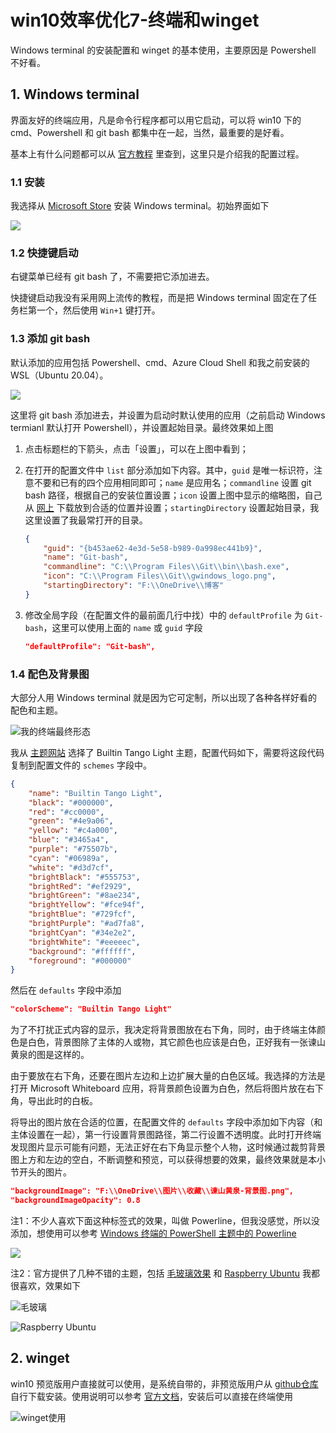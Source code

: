 # win10效率优化7-终端和winget


Windows terminal 的安装配置和 winget 的基本使用，主要原因是 Powershell 不好看。

## 1. Windows terminal

界面友好的终端应用，凡是命令行程序都可以用它启动，可以将 win10 下的 cmd、Powershell 和 git bash 都集中在一起，当然，最重要的是好看。

基本上有什么问题都可以从 [官方教程](https://docs.microsoft.com/zh-cn/windows/terminal/) 里查到，这里只是介绍我的配置过程。

### 1.1 安装

我选择从 [Microsoft Store](https://aka.ms/terminal) 安装 Windows terminal。初始界面如下

![](https://docs.microsoft.com/zh-cn/windows/terminal/images/first-run.png)

### 1.2 快捷键启动

右键菜单已经有 git bash 了，不需要把它添加进去。

快捷键启动我没有采用网上流传的教程，而是把 Windows terminal 固定在了任务栏第一个，然后使用  `Win+1` 键打开。

### 1.3 添加 git bash

默认添加的应用包括 Powershell、cmd、Azure Cloud Shell 和我之前安装的 WSL（Ubuntu 20.04）。

![](https://picped-1301226557.cos.ap-beijing.myqcloud.com/BC_20201007_Snipaste_2020-10-07_18-50-39.png)

这里将 git bash 添加进去，并设置为启动时默认使用的应用（之前启动 Windows termianl 默认打开 Powershell），并设置起始目录。最终效果如上图

1. 点击标题栏的下箭头，点击「设置」，可以在上图中看到；

2. 在打开的配置文件中 `list` 部分添加如下内容。其中，`guid` 是唯一标识符，注意不要和已有的四个应用相同即可；`name` 是应用名；`commandline` 设置 git bash 路径，根据自己的安装位置设置；`icon` 设置上图中显示的缩略图，自己从 [网上](https://gitforwindows.org/img/gwindows_logo.png) 下载放到合适的位置并设置；`startingDirectory` 设置起始目录，我这里设置了我最常打开的目录。 

   ```json
   {
       "guid": "{b453ae62-4e3d-5e58-b989-0a998ec441b9}",
       "name": "Git-bash",
       "commandline": "C:\\Program Files\\Git\\bin\\bash.exe",
       "icon": "C:\\Program Files\\Git\\gwindows_logo.png",
       "startingDirectory": "F:\\OneDrive\\博客"
   }
   ```

3. 修改全局字段（在配置文件的最前面几行中找）中的 `defaultProfile` 为 `Git-bash`，这里可以使用上面的 `name` 或 `guid` 字段

   ```json
   "defaultProfile": "Git-bash",
   ```

### 1.4 配色及背景图

大部分人用 Windows terminal 就是因为它可定制，所以出现了各种各样好看的配色和主题。

![我的终端最终形态](https://picped-1301226557.cos.ap-beijing.myqcloud.com/BC_20201007_Snipaste_2020-10-07_19-07-45.png)

我从 [主题网站](https://windowsterminalthemes.dev/) 选择了 Builtin Tango Light 主题，配置代码如下，需要将这段代码复制到配置文件的 `schemes` 字段中。

```json
{
    "name": "Builtin Tango Light",
    "black": "#000000",
    "red": "#cc0000",
    "green": "#4e9a06",
    "yellow": "#c4a000",
    "blue": "#3465a4",
    "purple": "#75507b",
    "cyan": "#06989a",
    "white": "#d3d7cf",
    "brightBlack": "#555753",
    "brightRed": "#ef2929",
    "brightGreen": "#8ae234",
    "brightYellow": "#fce94f",
    "brightBlue": "#729fcf",
    "brightPurple": "#ad7fa8",
    "brightCyan": "#34e2e2",
    "brightWhite": "#eeeeec",
    "background": "#ffffff",
    "foreground": "#000000"
}
```

然后在 `defaults` 字段中添加

```json
"colorScheme": "Builtin Tango Light"
```

为了不打扰正式内容的显示，我决定将背景图放在右下角，同时，由于终端主体颜色是白色，背景图除了主体的人或物，其它颜色也应该是白色，正好我有一张谏山黄泉的图是这样的。

由于要放在右下角，还要在图片左边和上边扩展大量的白色区域。我选择的方法是打开 Microsoft Whiteboard 应用，将背景颜色设置为白色，然后将图片放在右下角，导出此时的白板。

将导出的图片放在合适的位置，在配置文件的 `defaults` 字段中添加如下内容（和主体设置在一起），第一行设置背景图路径，第二行设置不透明度。此时打开终端发现图片显示可能有问题，无法正好在右下角显示整个人物，这时候通过裁剪背景图上方和左边的空白，不断调整和预览，可以获得想要的效果，最终效果就是本小节开头的图片。

```json
"backgroundImage": "F:\\OneDrive\\图片\\收藏\\谏山黄泉-背景图.png",
"backgroundImageOpacity": 0.8
```

注1：不少人喜欢下面这种标签式的效果，叫做 Powerline，但我没感觉，所以没添加，想使用可以参考 [Windows 终端的 PowerShell 主题中的 Powerline](https://docs.microsoft.com/zh-cn/windows/terminal/custom-terminal-gallery/powerline-in-powershell)

![](https://docs.microsoft.com/zh-cn/windows/terminal/images/powerline-powershell.png)

注2：官方提供了几种不错的主题，包括 [毛玻璃效果](https://docs.microsoft.com/zh-cn/windows/terminal/custom-terminal-gallery/frosted-glass-theme) 和 [Raspberry Ubuntu](https://docs.microsoft.com/zh-cn/windows/terminal/custom-terminal-gallery/raspberry-ubuntu) 我都很喜欢，效果如下

![毛玻璃](https://docs.microsoft.com/zh-cn/windows/terminal/images/frosted-glass-theme.png)

![Raspberry Ubuntu](https://docs.microsoft.com/zh-cn/windows/terminal/images/raspberry-ubuntu.png)

## 2. winget

win10 预览版用户直接就可以使用，是系统自带的，非预览版用户从 [github仓库](https://github.com/microsoft/winget-cli) 自行下载安装。使用说明可以参考 [官方文档](https://docs.microsoft.com/zh-cn/windows/package-manager/winget/)，安装后可以直接在终端使用

![winget使用](https://picped-1301226557.cos.ap-beijing.myqcloud.com/BC_20201007_Snipaste_2020-10-07_19-20-51.png)






